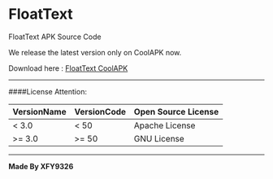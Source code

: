 # FloatText
FloatText APK Source Code

We release the latest version only on CoolAPK now.

Download here : [FloatText CoolAPK](http://www.coolapk.com/apk/tool.xfy9326.floattext "Title")

----------

####License Attention:

| VersionName | VersionCode | Open Source License |
| ------------ | ------------- | ------------- |
| < 3.0 | < 50 | Apache License |
| >= 3.0 | >= 50 | GNU License |

----------

**Made By XFY9326**
